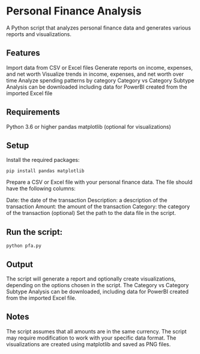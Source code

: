 # Personal Finance Analysis
A Python script that analyzes personal finance data and generates various reports and visualizations.

## Features
Import data from CSV or Excel files
Generate reports on income, expenses, and net worth
Visualize trends in income, expenses, and net worth over time
Analyze spending patterns by category
Category vs Category Subtype Analysis can be downloaded including data for PowerBI created from the imported Excel file
## Requirements
Python 3.6 or higher
pandas
matplotlib (optional for visualizations)
## Setup
Install the required packages:
```
pip install pandas matplotlib
```
Prepare a CSV or Excel file with your personal finance data. The file should have the following columns:

Date: the date of the transaction
Description: a description of the transaction
Amount: the amount of the transaction
Category: the category of the transaction (optional)
Set the path to the data file in the script.

## Run the script:
```
python pfa.py
```
## Output
The script will generate a report and optionally create visualizations, depending on the options chosen in the script. The Category vs Category Subtype Analysis can be downloaded, including data for PowerBI created from the imported Excel file.

## Notes
The script assumes that all amounts are in the same currency.
The script may require modification to work with your specific data format.
The visualizations are created using matplotlib and saved as PNG files.
